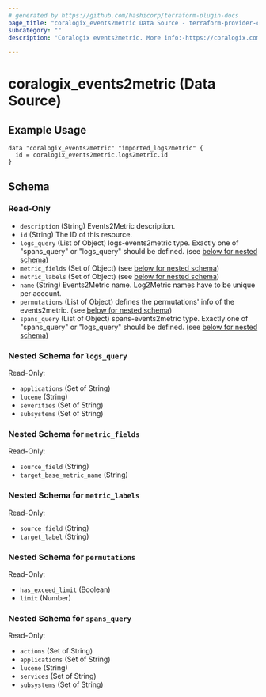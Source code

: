 ```yaml
---
# generated by https://github.com/hashicorp/terraform-plugin-docs
page_title: "coralogix_events2metric Data Source - terraform-provider-coralogix"
subcategory: ""
description: "Coralogix events2metric. More info:-https://coralogix.com/docs/event2metrics/"
  
---
```


# coralogix_events2metric (Data Source)

## Example Usage
```hcl
data "coralogix_events2metric" "imported_logs2metric" {
  id = coralogix_events2metric.logs2metric.id
}
```



<!-- schema generated by tfplugindocs -->
## Schema

### Read-Only

- `description` (String) Events2Metric description.
- `id` (String) The ID of this resource.
- `logs_query` (List of Object) logs-events2metric type. Exactly one of "spans_query" or "logs_query" should be defined. (see [below for nested schema](#nestedatt--logs_query))
- `metric_fields` (Set of Object) (see [below for nested schema](#nestedatt--metric_fields))
- `metric_labels` (Set of Object) (see [below for nested schema](#nestedatt--metric_labels))
- `name` (String) Events2Metric name. Log2Metric names have to be unique per account.
- `permutations` (List of Object) defines the permutations' info of the events2metric. (see [below for nested schema](#nestedatt--permutations))
- `spans_query` (List of Object) spans-events2metric type. Exactly one of "spans_query" or "logs_query" should be defined. (see [below for nested schema](#nestedatt--spans_query))

<a id="nestedatt--logs_query"></a>
### Nested Schema for `logs_query`

Read-Only:

- `applications` (Set of String)
- `lucene` (String)
- `severities` (Set of String)
- `subsystems` (Set of String)


<a id="nestedatt--metric_fields"></a>
### Nested Schema for `metric_fields`

Read-Only:

- `source_field` (String)
- `target_base_metric_name` (String)


<a id="nestedatt--metric_labels"></a>
### Nested Schema for `metric_labels`

Read-Only:

- `source_field` (String)
- `target_label` (String)


<a id="nestedatt--permutations"></a>
### Nested Schema for `permutations`

Read-Only:

- `has_exceed_limit` (Boolean)
- `limit` (Number)


<a id="nestedatt--spans_query"></a>
### Nested Schema for `spans_query`

Read-Only:

- `actions` (Set of String)
- `applications` (Set of String)
- `lucene` (String)
- `services` (Set of String)
- `subsystems` (Set of String)


